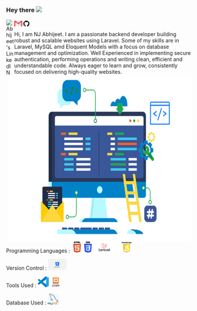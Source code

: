 ### Hey there <img src="https://media.giphy.com/media/hvRJCLFzcasrR4ia7z/giphy.gif" width="25px">

<a href="https://www.linkedin.com/in/njabhijeet/">
  <img align="left" alt="Abhijeet's LinkedIN" width="22px" src="https://upload.wikimedia.org/wikipedia/commons/8/81/LinkedIn_icon.svg" />
</a>

<a href="abhijaya8@gmail.com">
  <img align="left" alt="Abhijeet's Gmail" width="22px" src="https://github.com/njanirudh/njanirudh/blob/master/assets/gmail.png" />
</a>

<a href="https://github.com/NJAbhijeet">
  <img align="left" alt="Abhijeet's Github" width="22px" src="https://github.com/njanirudh/njanirudh/blob/master/assets/github.png" />
</a>

 <img align="right" alt="GIF" src="https://github.com/NJAbhijeet/NJAbhijeet/blob/master/assets/Web_dev.gif" width="500" height="450" />

<br />

Hi, I am NJ Abhijeet.
I am a passionate backend developer building robust and scalable websites using Laravel. Some of my skills are in Laravel, MySQL amd Eloquent Models with a focus on database management and optimization. Well Experienced in implementing secure authentication, performing operations and writing clean, efficient and understandable code. Always eager to learn and grow, consistently focused on delivering high-quality websites. 

Programming Languages :
<code><img height="30" src="https://github.com/NJAbhijeet/NJAbhijeet/blob/master/assets/html.png" title="HTML"></code>
<code><img height="30" src="https://github.com/NJAbhijeet/NJAbhijeet/blob/master/assets/css.png" title="CSS"></code>
<code><img height="30" src="https://github.com/NJAbhijeet/NJAbhijeet/blob/master/assets/laravel.png" title="Laravel"></code>
<code><img height="30" src="https://github.com/NJAbhijeet/NJAbhijeet/blob/master/assets/Javascript.png" title="JS"></code>

Version Control :
<code><img height="30" src="https://github.com/NJAbhijeet/NJAbhijeet/blob/master/assets/bitbucket.png" title="BitBucket"></code>

Tools Used :
<code><img height="30" src="https://github.com/NJAbhijeet/NJAbhijeet/blob/master/assets/visual.png" title="VSC"></code>
<code><img height="30" src="https://github.com/NJAbhijeet/NJAbhijeet/blob/master/assets/xampp.png" title="Xampp"></code>

Database Used :
<code><img height="30" src="https://github.com/NJAbhijeet/NJAbhijeet/blob/master/assets/mysql.png" title="MYSQL"></code>

